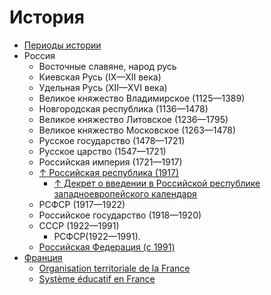 # История

- [Периоды истории](periods/periods.md)
- Россия
  - Восточные славяне, народ русь
  - Киевская Русь (IX—XII века)
  - Удельная Русь (XII—XVI века)
  - Великое княжество Владимирское (1125—1389)
  - Новгородская республика (1136—1478)
  - Великое княжество Литовское (1236—1795)
  - Великое княжество Московское (1263—1478)
  - Русское государство (1478—1721)
  - Русское царство (1547—1721)
  - Российская империя (1721—1917)
  - [↑ Российская республика (1917)](https://ru.wikipedia.org/wiki/Российская_республика)
    - [↑ Декрет о введении в Российской республике западноевропейского календаря](https://ru.wikipedia.org/wiki/Декрет_о_введении_в_Российской_республике_западноевропейского_календаря)
  - РСФСР (1917—1922)
  - Российское государство (1918—1920)
  - СССР (1922—1991)
    - РСФСР(1922—1991).
  - [Российская Федерация (с 1991)](russia/russian%20federation/russian%20federation.md)
- [Франция](france/france.md)
  - [Organisation territoriale de la France](france/territorial%20organization.md)
  - [Système éducatif en France](france/french%20education%20system.md)
